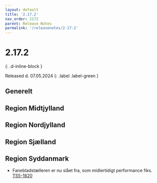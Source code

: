 ```yaml
---
layout: default
title: '2.17.2'
nav_order: 2172
parent: Release Notes
permalink: '/releasenotes/2-17-2'
---
```


# 2.17.2
{: .d-inline-block }

Released d. 07.05.2024
{: .label .label-green }

## Generelt

## Region Midtjylland

## Region Nordjylland

## Region Sjælland

## Region Syddanmark
- Fanebladstælleren er nu slået fra, som midlertidigt performance fiks. [TS5-1820](https://sd.trifork.com/projects/TS5/queues/custom/95/TS5-1820)
